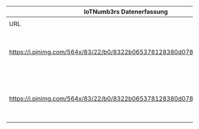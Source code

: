 |IoTNumb3rs Datenerfassung|||||||||||
| ---- | ---- | ---- | ---- | ---- | ---- | ---- | ---- | ---- | ---- | ---- |
||||||||||||
|URL|home_url|filename|device_class|device_count|market_class|market_volume|prognosis_year|publication_year|authorship_class|Dropbox folder|
|https://i.pinimg.com/564x/83/22/b0/8322b065378128380d0785d4b9a3cbf5.jpg|http://blog.wiwo.de/look-at-it/2016/08/08/megathema-digitalisierung-9-von-10-menschen-kennen-internet-of-things-nicht/|file1_8322b065378128380d0785d4b9a3cbf5.jpg|||invest.|21900000000|2020|2016|blogger|JinlinHolic/20181222-1500|
|https://i.pinimg.com/564x/83/22/b0/8322b065378128380d0785d4b9a3cbf5.jpg|http://blog.wiwo.de/look-at-it/2016/08/08/megathema-digitalisierung-9-von-10-menschen-kennen-internet-of-things-nicht/|file1_8322b065378128380d0785d4b9a3cbf5.jpg|||impact|1.1E+13|2025|2016|blogger|JinlinHolic/20181222-1500|
